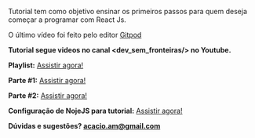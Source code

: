 Tutorial tem como objetivo ensinar os primeiros passos para quem deseja começar a programar com React Js.

O último vídeo foi feito pelo editor <a href="https://www.gitpod.io/">Gitpod</a>

<b>Tutorial segue videos no canal <dev_sem_fronteiras/> no Youtube.</b>

<b>Playlist:</b> <a href="https://www.youtube.com/playlist?list=PLEhAoqyDKxTaQw8_8N-6z8Y1asHOzGOaA">Assistir agora!</a>

<b>Parte #1:</b> <a href="https://www.youtube.com/watch?v=fQy3VAlGUqs&list=PLEhAoqyDKxTaQw8_8N-6z8Y1asHOzGOaA&index=2&t=129s">Assistir agora!</a>

<b>Parte #2:</b> <a href="https://www.youtube.com/watch?v=JMfl1Wn-8FQ&list=PLEhAoqyDKxTaQw8_8N-6z8Y1asHOzGOaA&index=3&t=201s">Assistir agora!</a>

<b>Configuração de NojeJS para tutorial:</b> <a href="https://www.youtube.com/watch?v=1iSgCUz6bAU&list=PLEhAoqyDKxTbCyv2iNQg753XgzEYkJtmC">Assistir agora!</a>

<b>Dúvidas e sugestões? acacio.am@gmail.com</b>
